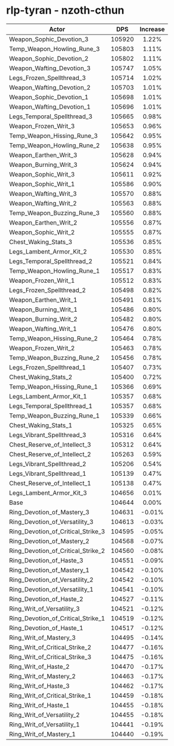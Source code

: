 # rlp-tyran - nzoth-cthun
| Actor | DPS | Increase |
|---|:---:|:---:|
|Weapon_Sophic_Devotion_3|105920|1.22%|
|Temp_Weapon_Howling_Rune_3|105803|1.11%|
|Weapon_Sophic_Devotion_2|105802|1.11%|
|Weapon_Wafting_Devotion_3|105747|1.05%|
|Legs_Frozen_Spellthread_3|105714|1.02%|
|Weapon_Wafting_Devotion_2|105703|1.01%|
|Weapon_Sophic_Devotion_1|105698|1.01%|
|Weapon_Wafting_Devotion_1|105696|1.01%|
|Legs_Temporal_Spellthread_3|105665|0.98%|
|Weapon_Frozen_Writ_3|105653|0.96%|
|Temp_Weapon_Hissing_Rune_3|105642|0.95%|
|Temp_Weapon_Howling_Rune_2|105638|0.95%|
|Weapon_Earthen_Writ_3|105628|0.94%|
|Weapon_Burning_Writ_3|105624|0.94%|
|Weapon_Sophic_Writ_3|105611|0.92%|
|Weapon_Sophic_Writ_1|105586|0.90%|
|Weapon_Wafting_Writ_3|105570|0.88%|
|Weapon_Wafting_Writ_2|105563|0.88%|
|Temp_Weapon_Buzzing_Rune_3|105560|0.88%|
|Weapon_Earthen_Writ_2|105556|0.87%|
|Weapon_Sophic_Writ_2|105555|0.87%|
|Chest_Waking_Stats_3|105536|0.85%|
|Legs_Lambent_Armor_Kit_2|105530|0.85%|
|Legs_Temporal_Spellthread_2|105521|0.84%|
|Temp_Weapon_Howling_Rune_1|105517|0.83%|
|Weapon_Frozen_Writ_1|105512|0.83%|
|Legs_Frozen_Spellthread_2|105498|0.82%|
|Weapon_Earthen_Writ_1|105491|0.81%|
|Weapon_Burning_Writ_1|105486|0.80%|
|Weapon_Burning_Writ_2|105482|0.80%|
|Weapon_Wafting_Writ_1|105476|0.80%|
|Temp_Weapon_Hissing_Rune_2|105464|0.78%|
|Weapon_Frozen_Writ_2|105463|0.78%|
|Temp_Weapon_Buzzing_Rune_2|105456|0.78%|
|Legs_Frozen_Spellthread_1|105407|0.73%|
|Chest_Waking_Stats_2|105400|0.72%|
|Temp_Weapon_Hissing_Rune_1|105366|0.69%|
|Legs_Lambent_Armor_Kit_1|105357|0.68%|
|Legs_Temporal_Spellthread_1|105357|0.68%|
|Temp_Weapon_Buzzing_Rune_1|105339|0.66%|
|Chest_Waking_Stats_1|105325|0.65%|
|Legs_Vibrant_Spellthread_3|105316|0.64%|
|Chest_Reserve_of_Intellect_3|105312|0.64%|
|Chest_Reserve_of_Intellect_2|105263|0.59%|
|Legs_Vibrant_Spellthread_2|105206|0.54%|
|Legs_Vibrant_Spellthread_1|105139|0.47%|
|Chest_Reserve_of_Intellect_1|105138|0.47%|
|Legs_Lambent_Armor_Kit_3|104656|0.01%|
|Base|104644|0.00%|
|Ring_Devotion_of_Mastery_3|104631|-0.01%|
|Ring_Devotion_of_Versatility_3|104613|-0.03%|
|Ring_Devotion_of_Critical_Strike_3|104595|-0.05%|
|Ring_Devotion_of_Mastery_2|104568|-0.07%|
|Ring_Devotion_of_Critical_Strike_2|104560|-0.08%|
|Ring_Devotion_of_Haste_3|104551|-0.09%|
|Ring_Devotion_of_Mastery_1|104542|-0.10%|
|Ring_Devotion_of_Versatility_2|104542|-0.10%|
|Ring_Devotion_of_Versatility_1|104541|-0.10%|
|Ring_Devotion_of_Haste_2|104527|-0.11%|
|Ring_Writ_of_Versatility_3|104521|-0.12%|
|Ring_Devotion_of_Critical_Strike_1|104519|-0.12%|
|Ring_Devotion_of_Haste_1|104517|-0.12%|
|Ring_Writ_of_Mastery_3|104495|-0.14%|
|Ring_Writ_of_Critical_Strike_2|104477|-0.16%|
|Ring_Writ_of_Critical_Strike_3|104475|-0.16%|
|Ring_Writ_of_Haste_2|104470|-0.17%|
|Ring_Writ_of_Mastery_2|104463|-0.17%|
|Ring_Writ_of_Haste_3|104462|-0.17%|
|Ring_Writ_of_Critical_Strike_1|104459|-0.18%|
|Ring_Writ_of_Haste_1|104455|-0.18%|
|Ring_Writ_of_Versatility_2|104455|-0.18%|
|Ring_Writ_of_Versatility_1|104441|-0.19%|
|Ring_Writ_of_Mastery_1|104440|-0.19%|
